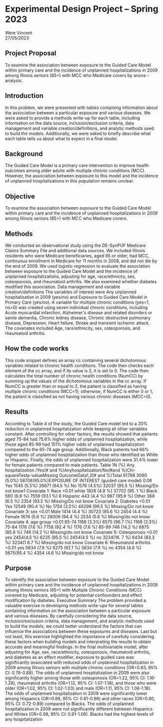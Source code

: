 
# Experimental Design Project – Spring 2023
Were Vincent</br>
27/05/2023</br>


## Project Proposal
To examine the association between exposure to the Guided Care Model</br>
within primary care and the incidence of unplanned hospitalizations in 2009 among
Illinois seniors (65+) with MCC who Medicare covers by anova – analysis. 
## Introduction
In this problem, we were presented with tables containing information about
the association between a particular exposure and various diseases. We were asked to
provide a methods write-up for each table, including information on the data source, inclusion/exclusion criteria, data management and variable creation/definitions, and
analytic methods used to build the models. Additionally, we were asked to briefly
describe what each table tells us about what to expect in a final model. 

## Background
The Guided Care Model is a primary care intervention to improve health
outcomes among older adults with multiple chronic conditions (MCC). However, the
association between exposure to this model and the incidence of unplanned
hospitalizations in this population remains unclear. 

## Objective
To examine the association between exposure to the Guided Care Model
within primary care and the incidence of unplanned hospitalizations in 2009 among
Illinois seniors (65+) with MCC who Medicare covers. 

## Methods
We conducted an observational study using the DE-SynPUF Medicare Claims
Summary File and additional data sources. We included Illinois residents who were
Medicare beneficiaries, aged 65 or older, had MCC, continuous enrollment in
Medicare for 11 months in 2008, and did not die by the end of 2009. We used logistic regression to evaluate the association between exposure to the Guided Care Model
and the incidence of unplanned hospitalizations, adjusting for age, race/ethnicity, sex, osteoporosis, and rheumatoid arthritis. We also examined whether diabetes modified
this association. Data management and variable creation/definitions
The variables of interest were Any unplanned hospitalization in 2009 (yes/no)
and Exposure to Guided Care Model in Primary Care (yes/no). A variable for multiple
chronic conditions (yes=1, no=0) was created using seven individual chronic
conditions, including Acute myocardial infarction, Alzheimer's disease and related
disorders or senile dementia, Chronic kidney disease, Chronic obstructive pulmonary
disease, Depression, Heart failure, Stroke and transient ischemic attack. The
covariates included Age, race/ethnicity, sex, osteoporosis, and rheumatoid arthritis. 

## How the code works
This code snippet defines an array cc containing several dichotomous
variables related to chronic health conditions. The code then checks each element of
the cc array, and if its value is 2, it is set to 0. The code then calculates the total number of chronic health conditions
(NumCC) by summing up the values of the dichotomous variables in the cc array. If
NumCC is greater than or equal to 2, the patient is classified as having multiple
chronic conditions (MCC=1); otherwise, if NumCC is either 0 or 1, the patient is
classified as not having various chronic diseases (MCC=0).

## Results
According to Table 4 of the study, the Guided Care model led to a 20%
reduction in unplanned hospitalization while keeping all other variables constant. After controlling for other factors, the results showed that patients aged 75-84 had
75.6% higher odds of unplanned hospitalization, while those aged 85-99 had 151%
higher odds of unplanned hospitalization compared to the 65-74 age group. Additionally, Black patients had 66% higher odds of
unplanned hospitalization than those who identified as White or Hispanic. Finally, the
odds of unplanned hospitalization were 31.4% lower for female patients compared to
male patients. Table 1N (%) Any hospitalization /Yes(# and %)Anyhospitalization/No(#and %)Chi- squareTestp-valueMissing OutcomeData1,2(# and %)Total 61798 3090 (5.0%) 58708(95.0%)EXPOSURE
OF
INTEREST
(guided care
model)
0.06
Yes 1545 (5.5%) 26671
(94.5 %)
No 1576 (4.5%) 32037
(95.5 %)
Missing/Do not
know1
Covariate 1:
Race
<0.01
white
1928
(4.9 %)
37702
(95. 1 %)
Black
560 (6.9 %) 7559
(93.1 %)
6
Hispanic
443 (4.4 %) 987
(95.6 %)
Other
368 (6.5 %) 2354
(93.5 %)
Missing/Do not
know
Covariate 2:
Diabetes
<0.01
Yes
12549
(90.4 %)
No
1754 (3.5%) 48298
(96.5 %)
Missing/Do not
know
Covariate 3:
sex
<0.01
Male
1414
(4.4 %)
30723
(95.6 %)
2454
(4.4 %)
Female
1676
(5.6 %)
28006
(94.4 %)
2534
(5.6 %)
Missing/do not
know
Covariate 4:
age group
<0.01
65-74 1168
(3.3%)
6575 (96.7
(%)
1168
(3.3%)
75-84 1176
(7.6 %)
7758
(92.4 %)
1176
(7.6 %)
85-99 746
(14.2 %)
6875
(85.8 %)
746
(14.2 %)
Missing/do not
know
Covariate 5:
Osteoporosis
<0.01
yes 2454(4.5
%)
6235
(95.5 %)
2454(4.5
%)
no 3234(16. 7 %)
6434
(83.3 %)
3234(1
6.7 %)
Missing/do not
know
Covariate 6:
Rheumatoid
arthritis
<0.01
yes 5634
(7.9 %)
6275
(92.1 %)
5634
(7.9 %)
no 4354
(4.6 %)
5675(95.4
%)
4354
(4.6 %)
Missing/do not
know

## Purpose
To identify the association between exposure to the Guided Care Model within
primary care and the incidence of unplanned hospitalizations in 2009 among Illinois
seniors (65+) with Multiple Chronic Conditions (MCC) covered by Medicare, adjusting for potential confounders and effect modification by diabetes. Executive Summary
The problem provided a valuable exercise in developing methods write-ups for
several tables containing information on the association between a particular exposure
and various diseases. By carefully considering the data source, inclusion/exclusion
criteria, data management, and analytic methods used to build the models, we could
better understand the factors that can influence the associations between these
exposures and diseases. Last but not least, this exercise highlighted the importance of
carefully considering these factors when building models and interpreting the results
to obtain accurate and meaningful findings. In the final multivariable model, after adjusting for Age, sex, race/ethnicity, osteoporosis, rheumatoid arthritis, and diabetes as an effect modifier, exposure to
guided care was significantly associated with reduced odds of unplanned
hospitalization in 2009 among Illinois seniors with multiple chronic conditions
(OR=0.83, 95% CI: 0.78-0.88). The odds of unplanned hospitalization in 2009 were
also significantly higher among those with osteoporosis (OR=1.22, 95% CI: 1.16- 1.28), rheumatoid arthritis (OR=1.12, 95% CI: 1.07-1.18), and those who were older
(OR=1.02, 95% CI: 1.02-1.03) and male (OR=1.11, 95% CI: 1.06-1.16). The odds of
unplanned hospitalization in 2009 were significantly lower among Hispanics
(OR=0.88, 95% CI: 0.81-0.96) and other races (OR=0.80, 95% CI: 0.72-0.89)
compared to Blacks. The odds of unplanned hospitalization in 2009 were not significantly different between Hispanics and Whites (OR=0.98, 95% CI: 0.91-1.06). Blacks had the highest levels of any hospitalization
